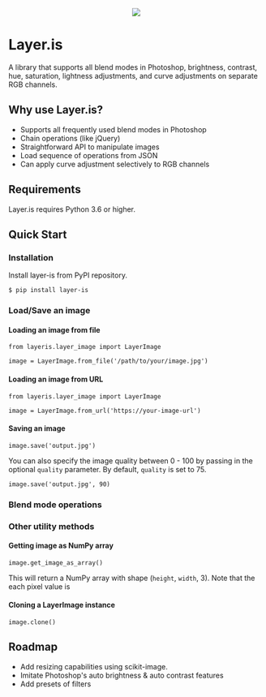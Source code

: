 <p align="center">
<img src="https://user-images.githubusercontent.com/1064036/66263389-f9e12e00-e82c-11e9-87d4-1b792fb16c7b.png">
</p>

# Layer.is
A library that supports all blend modes in Photoshop, brightness, contrast, hue, saturation, lightness adjustments, and curve adjustments on separate RGB channels. 

## Why use Layer.is? 

- Supports all frequently used blend modes in Photoshop
- Chain operations (like jQuery)
- Straightforward API to manipulate images
- Load sequence of operations from JSON
- Can apply curve adjustment selectively to RGB channels

## Requirements
Layer.is requires Python 3.6 or higher. 

## Quick Start

### Installation
Install layer-is from PyPI repository. 
```
$ pip install layer-is
```

### Load/Save an image

#### Loading an image from file
```
from layeris.layer_image import LayerImage

image = LayerImage.from_file('/path/to/your/image.jpg')
```

#### Loading an image from URL
```
from layeris.layer_image import LayerImage

image = LayerImage.from_url('https://your-image-url')
```

#### Saving an image
```
image.save('output.jpg')
```

You can also specify the image quality between 0 - 100 by passing in the optional `quality` parameter. By default, `quality` is set to 75. 
```
image.save('output.jpg', 90)
```

### Blend mode operations



### Other utility methods

#### Getting image as NumPy array
```
image.get_image_as_array()
```
This will return a NumPy array with shape (`height`, `width`, 3). Note that the each pixel value is 


#### Cloning a LayerImage instance
```
image.clone()
```


## Roadmap

- Add resizing capabilities using scikit-image.
- Imitate Photoshop's auto brightness & auto contrast features
- Add presets of filters
